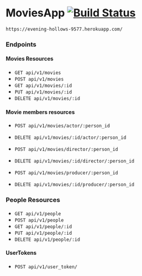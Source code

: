 # MoviesApp [![Build Status](https://travis-ci.org/marianogs/moviesapp.svg?branch=master)](https://travis-ci.org/marianogs/moviesapp)

`https://evening-hollows-9577.herokuapp.com/`


### Endpoints

#### Movies Resources

* `GET api/v1/movies`
* `POST api/v1/movies`
* `GET api/v1/movies/:id`
* `PUT api/v1/movies/:id`
* `DELETE api/v1/movies/:id`

#### Movie members resources

* `POST api/v1/movies/actor/:person_id`
* `DELETE api/v1/movies/:id/actor/:person_id`

* `POST api/v1/movies/director/:person_id`
* `DELETE api/v1/movies/:id/director/:person_id`

* `POST api/v1/movies/producer/:person_id`
* `DELETE api/v1/movies/:id/producer/:person_id`

### People Resources

* `GET api/v1/people`
* `POST api/v1/people`
* `GET api/v1/people/:id`
* `PUT api/v1/people/:id`
* `DELETE api/v1/people/:id`

#### UserTokens

* `POST api/v1/user_token/`
